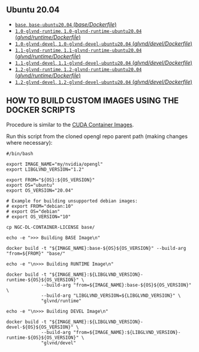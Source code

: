 ## Ubuntu 20.04

- [`base`, `base-ubuntu20.04` (*base/Dockerfile*)](https://gitlab.com/container-images/opengl/-/blob/ubuntu20.04/base/Dockerfile)
- [`1.0-glvnd-runtime`, `1.0-glvnd-runtime-ubuntu20.04` (*glvnd/runtime/Dockerfile*)](https://gitlab.com/nvidia/container-images/opengl/-/blob/ubuntu20.04/glvnd/runtime/Dockerfile)
- [`1.0-glvnd-devel`, `1.0-glvnd-devel-ubuntu20.04` (*glvnd/devel/Dockerfile*)](https://gitlab.com/nvidia/container-images/opengl/-/blob/ubuntu20.04/glvnd/devel/Dockerfile)
- [`1.1-glvnd-runtime`, `1.1-glvnd-runtime-ubuntu20.04` (*glvnd/runtime/Dockerfile*)](https://gitlab.com/nvidia/container-images/opengl/-/blob/ubuntu20.04/glvnd/runtime/Dockerfile)
- [`1.1-glvnd-devel`, `1.1-glvnd-devel-ubuntu20.04` (*glvnd/devel/Dockerfile*)](https://gitlab.com/nvidia/container-images/opengl/-/blob/ubuntu20.04/glvnd/devel/Dockerfile)
- [`1.2-glvnd-runtime`, `1.2-glvnd-runtime-ubuntu20.04` (*glvnd/runtime/Dockerfile*)](https://gitlab.com/nvidia/container-images/opengl/-/blob/ubuntu20.04/glvnd/runtime/Dockerfile)
- [`1.2-glvnd-devel`, `1.2-glvnd-devel-ubuntu20.04` (*glvnd/devel/Dockerfile*)](https://gitlab.com/nvidia/container-images/opengl/-/blob/ubuntu20.04/glvnd/devel/Dockerfile)

## HOW TO BUILD CUSTOM IMAGES USING THE DOCKER SCRIPTS

Procedure is similar to the [CUDA Container Images](https://gitlab.com/nvidia/container-images/cuda#building-from-source).

Run this script from the cloned opengl repo parent path (making changes where necessary):

```
#/bin/bash

export IMAGE_NAME="my/nvidia/opengl"
export LIBGLVND_VERSION="1.2"

export FROM="${OS}:${OS_VERSION}"
export OS="ubuntu"
export OS_VERSION="20.04"

# Example for building unsupported debian images:
# export FROM="debian:10"
# export OS="debian"
# export OS_VERSION="10"

cp NGC-DL-CONTAINER-LICENSE base/

echo -e ">>> Building BASE Image\n"

docker build -t "${IMAGE_NAME}:base-${OS}${OS_VERSION}" --build-arg "from=${FROM}" "base/"

echo -e "\n>>> Building RUNTIME Image\n"

docker build -t "${IMAGE_NAME}:${LIBGLVND_VERSION}-runtime-${OS}${OS_VERSION}" \
             --build-arg "from=${IMAGE_NAME}:base-${OS}${OS_VERSION}" \
             --build-arg "LIBGLVND_VERSION=${LIBGLVND_VERSION}" \
             "glvnd/runtime"

echo -e "\n>>> Building DEVEL Image\n"

docker build -t "${IMAGE_NAME}:${LIBGLVND_VERSION}-devel-${OS}${OS_VERSION}" \
             --build-arg "from=${IMAGE_NAME}:${LIBGLVND_VERSION}-runtime-${OS}${OS_VERSION}" \
             "glvnd/devel"
```
